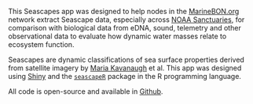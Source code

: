 This Seascapes app was designed to help nodes in the [MarineBON.org](https://marinebon.org) network extract Seascape data, especially across [NOAA Sanctuaries](https://sanctuaries.noaa.gov), for comparison with biological data from eDNA, sound, telemetry and other observational data to evaluate how dynamic water masses relate to ecosystem function. 

Seascapes are dynamic classifications of sea surface properties derived from satellite imagery by [Maria Kavanaugh](https://ceoas.oregonstate.edu/people/maria-kavanaugh) et al. This app was designed using [Shiny](https://shiny.rstudio.com/) and the [`seascapeR`](https://marinebon.org/seascapeR) package in the R programming language.

<i class="fab fa-github" role="presentation" aria-label="github icon"></i> All code is open-source and available in [Github](https://github.com/marinebon/seascape_app).
